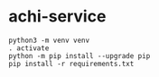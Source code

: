 # achi-service

```
python3 -m venv venv
. activate
python -m pip install --upgrade pip
pip install -r requirements.txt
```
